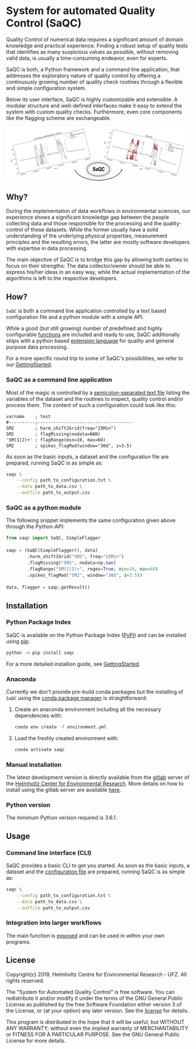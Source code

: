# System for automated Quality Control (SaQC)

Quality Control of numerical data requires a significant amount of
domain knowledge and practical experience. Finding a robust setup of
quality tests that identifies as many suspicious values as possible, without
removing valid data, is usually a time-consuming endeavor,
even for experts.

SaQC is both, a Python framework and a command line application, that
addresses the exploratory nature of quality control by offering a
continuously growing number of quality check routines through a flexible
and simple configuration system.

Below its user interface, SaQC is highly customizable and extensible.
A modular structure and well-defined interfaces make it easy to extend
the system with custom quality checks. Furthermore, even core components like
the flagging scheme are exchangeable.

![SaQC Workflow](ressources/images/readme_image.png "SaQC Workflow")

## Why?
During the implementation of data workflows in environmental sciences,
our experience shows a significant knowledge gap between the people
collecting data and those responsible for the processing and the
quality-control of these datasets.
While the former usually have a solid understanding of the underlying
physical properties, measurement principles and the resulting errors,
the latter are mostly software developers with expertise in
data processing.

The main objective of SaQC is to bridge this gap by allowing both
parties to focus on their strengths: The data collector/owner should be
able to express his/her ideas in an easy way, while the actual
implementation of the algorithms is left to the respective developers.


## How?

`SaQC` is both a command line application controlled by a text based configuration file and a python
module with a simple API.

While a good (but still growing) number of predefined and highly configurable
[functions](docs/FunctionIndex.md) are included and ready to use, SaQC
additionally ships with a python based
[extension language](docs/GenericFunctions.md) for quality and general
purpose data processing.

For a more specific round trip to some of SaQC's possibilities, we refer to
our [GettingStarted](docs/GettingStarted.md).


### SaQC as a command line application
Most of the magic is controlled by a
[semicolon-separated text file](saqc/docs/ConfigurationFiles.md) listing the variables of the
dataset and the routines to inspect, quality control and/or process them.
The content of such a configuration could look like this:

```
varname    ; test                                
#----------;------------------------------------
SM2        ; harm_shift2Grid(freq="15Min")       
SM2        ; flagMissing(nodata=NAN)             
'SM(1|2)+' ; flagRange(min=10, max=60)           
SM2        ; spikes_flagMad(window="30d", z=3.5)
```

As soon as the basic inputs, a dataset and the configuration file are
prepared, running SaQC is as simple as:
```sh
saqc \
    --config path_to_configuration.txt \
    --data path_to_data.csv \
    --outfile path_to_output.csv
```

### SaQC as a python module

The following snippet implements the same configuration given above through
the Python-API:

```python
from saqc import SaQC, SimpleFlagger

saqc = (SaQC(SimpleFlagger(), data)
        .harm_shift2Grid("SM2", freq="15Min")
        .flagMissing("SM2", nodata=np.nan)
        .flagRange("SM(1|2)+", regex=True, min=10, max=60)
        .spikes_flagMad("SM2", window="30d", z=3.5))
        
data, flagger = saqc.getResult()
```

## Installation

### Python Package Index
SaQC is available on the Python Package Index ([PyPI](https://pypi.org/)) and
can be installed using [pip](https://pip.pypa.io/en/stable/):
```sh
python -m pip install saqc
```
For a more detailed installion guide, see [GettingStarted](docs/GettingStarted.md).

### Anaconda
Currently we don't provide pre-build conda packages but the installing of `SaQC`
using the [conda package manager](https://docs.conda.io/en/latest/) is
straightforward:
1. Create an anaconda environment including all the necessary dependencies with:
   ```sh
   conda env create -f environment.yml
   ```
2. Load the freshly created environment with:
   ```sh
   conda activate saqc
   ```

### Manual installation

The latest development version is directly available from the
[gitlab](https://git.ufz.de/rdm-software/saqc) server of the
[Helmholtz Center for Environmental Research](https://www.ufz.de/index.php?en=33573).
More details on how to install using the gitlab server are available
[here](docs/GettingStarted.md).

### Python version
The minimum Python version required is 3.6.1.


## Usage
### Command line interface (CLI)
SaQC provides a basic CLI to get you started. As soon as the basic inputs,
a dataset and the [configuration file](saqc/docs/ConfigurationFiles.md) are
prepared, running SaQC is as simple as:
```sh
saqc \
    --config path_to_configuration.txt \
    --data path_to_data.csv \
    --outfile path_to_output.csv
```


### Integration into larger workflows
The main function is [exposed](saqc/core/core.py#L79) and can be used in within
your own programs.


## License
Copyright(c) 2019,
Helmholtz Centre for Environmental Research - UFZ.
All rights reserved.

The "System for Automated Quality Control" is free software. You can
redistribute it and/or modify it under the terms of the GNU General
Public License as published by the free Software Foundation either
version 3 of the License, or (at your option) any later version. See the
[license](LICENSE.txt) for details.

This program is distributed in the hope that it will be useful, but
WITHOUT ANY WARRANTY; without even the implied warranty of
MERCHANTABILITY or FITNESS FOR A PARTICULAR PURPOSE.
See the GNU General Public License for more details.
